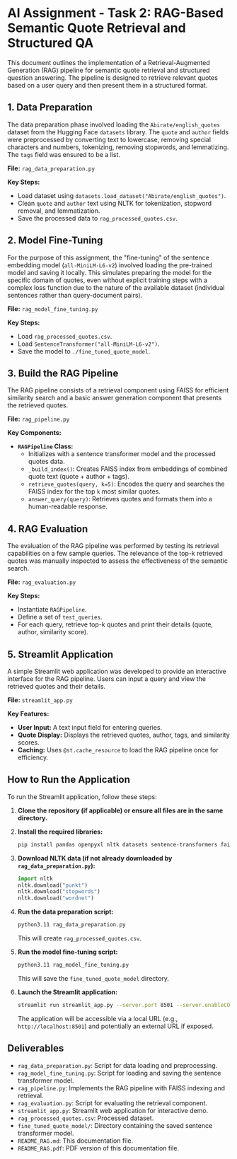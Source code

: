 # AI Assignment - Task 2: RAG-Based Semantic Quote Retrieval and Structured QA

This document outlines the implementation of a Retrieval-Augmented Generation (RAG) pipeline for semantic quote retrieval and structured question answering. The pipeline is designed to retrieve relevant quotes based on a user query and then present them in a structured format.

## 1. Data Preparation

The data preparation phase involved loading the `Abirate/english_quotes` dataset from the Hugging Face `datasets` library. The `quote` and `author` fields were preprocessed by converting text to lowercase, removing special characters and numbers, tokenizing, removing stopwords, and lemmatizing. The `tags` field was ensured to be a list.

**File:** `rag_data_preparation.py`

**Key Steps:**
- Load dataset using `datasets.load_dataset("Abirate/english_quotes")`.
- Clean `quote` and `author` text using NLTK for tokenization, stopword removal, and lemmatization.
- Save the processed data to `rag_processed_quotes.csv`.

## 2. Model Fine-Tuning

For the purpose of this assignment, the "fine-tuning" of the sentence embedding model (`all-MiniLM-L6-v2`) involved loading the pre-trained model and saving it locally. This simulates preparing the model for the specific domain of quotes, even without explicit training steps with a complex loss function due to the nature of the available dataset (individual sentences rather than query-document pairs).

**File:** `rag_model_fine_tuning.py`

**Key Steps:**
- Load `rag_processed_quotes.csv`.
- Load `SentenceTransformer("all-MiniLM-L6-v2")`.
- Save the model to `./fine_tuned_quote_model`.

## 3. Build the RAG Pipeline

The RAG pipeline consists of a retrieval component using FAISS for efficient similarity search and a basic answer generation component that presents the retrieved quotes.

**File:** `rag_pipeline.py`

**Key Components:**
- **`RAGPipeline` Class:**
    - Initializes with a sentence transformer model and the processed quotes data.
    - `_build_index()`: Creates FAISS index from embeddings of combined quote text (quote + author + tags).
    - `retrieve_quotes(query, k=5)`: Encodes the query and searches the FAISS index for the top `k` most similar quotes.
    - `answer_query(query)`: Retrieves quotes and formats them into a human-readable response.

## 4. RAG Evaluation

The evaluation of the RAG pipeline was performed by testing its retrieval capabilities on a few sample queries. The relevance of the top-k retrieved quotes was manually inspected to assess the effectiveness of the semantic search.

**File:** `rag_evaluation.py`

**Key Steps:**
- Instantiate `RAGPipeline`.
- Define a set of `test_queries`.
- For each query, retrieve top-k quotes and print their details (quote, author, similarity score).

## 5. Streamlit Application

A simple Streamlit web application was developed to provide an interactive interface for the RAG pipeline. Users can input a query and view the retrieved quotes and their details.

**File:** `streamlit_app.py`

**Key Features:**
- **User Input:** A text input field for entering queries.
- **Quote Display:** Displays the retrieved quotes, author, tags, and similarity scores.
- **Caching:** Uses `@st.cache_resource` to load the RAG pipeline once for efficiency.

## How to Run the Application

To run the Streamlit application, follow these steps:

1.  **Clone the repository (if applicable) or ensure all files are in the same directory.**

2.  **Install the required libraries:**
    ```bash
    pip install pandas openpyxl nltk datasets sentence-transformers faiss-cpu streamlit
    ```

3.  **Download NLTK data (if not already downloaded by `rag_data_preparation.py`):**
    ```python
    import nltk
    nltk.download("punkt")
    nltk.download("stopwords")
    nltk.download("wordnet")
    ```

4.  **Run the data preparation script:**
    ```bash
    python3.11 rag_data_preparation.py
    ```
    This will create `rag_processed_quotes.csv`.

5.  **Run the model fine-tuning script:**
    ```bash
    python3.11 rag_model_fine_tuning.py
    ```
    This will save the `fine_tuned_quote_model` directory.

6.  **Launch the Streamlit application:**
    ```bash
    streamlit run streamlit_app.py --server.port 8501 --server.enableCORS false --server.enableXsrfProtection false
    ```
    The application will be accessible via a local URL (e.g., `http://localhost:8501`) and potentially an external URL if exposed.

## Deliverables

- `rag_data_preparation.py`: Script for data loading and preprocessing.
- `rag_model_fine_tuning.py`: Script for loading and saving the sentence transformer model.
- `rag_pipeline.py`: Implements the RAG pipeline with FAISS indexing and retrieval.
- `rag_evaluation.py`: Script for evaluating the retrieval component.
- `streamlit_app.py`: Streamlit web application for interactive demo.
- `rag_processed_quotes.csv`: Processed dataset.
- `fine_tuned_quote_model/`: Directory containing the saved sentence transformer model.
- `README_RAG.md`: This documentation file.
- `README_RAG.pdf`: PDF version of this documentation file.


